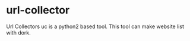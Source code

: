 # url-collector
Url Collectors uc is a python2 based tool. This tool can make website list with dork.
